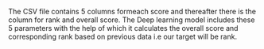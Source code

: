 The CSV file contains 5 columns formeach score and thereafter there is the column for rank and overall score.
The Deep learning model includes these 5 parameters with the help of which it calculates the overall score and corresponding rank based on previous data i.e our target will be rank.
